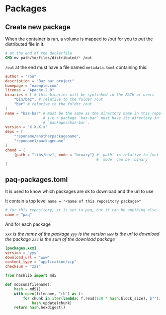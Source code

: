 # Packages

## Create new package

When the container is ran, a volume is mapped to /out for you to put the
distributed file in it.

```Dockerfile
# at the end of the dockerfile
CMD mv path/to/files/distributed/* /out
```

`/out` at the end must have a file named `metadata.toml` containing this:

```toml
author = "Foo"
description = "Baz bar project"
homepage = "exemple.com"
license = "Apache-2.0"
binaries = [ # this binaries will be symlinked in the PATH of users
    "bin/baz", # relative to the folder /out
    "bar" # relative to the folder /out
]
name = "baz-bar" # must be the same as the directory name in this repo
                 # i.e.: package `baz-bar` must have its directory in
                 # `packages/baz-bar`.
version = "X.X.X.x"
deps = [
    "reponame/anotherpackagename",
    "reponame1/packagename"
]
chmod = [
    {path = "libs/baz", mode = "binary"} # `path` is relative to /out
                                         # `mode` can be `binary`
]
```

## paq-packages.toml

It is used to know which packages are ok to download and the url to use

It contain a top level `name = "<name of this repository package>"`

```toml
# for this repository, it is set to paq, but it can be anything else
name = "paq"
```

And for each package

*`xxx` is the name of the package*
*`yyy` is the version*
*`www` is the url to download the package*
*`zzz` is the sum of the download package*

```toml
[packages.xxx]
version = "yyy"
download_url = "www"
content_type = "application/zip"
checksum = "zzz"
```

```python
from hashlib import md5

def md5sum(filename):
    hash = md5()
    with open(filename, "rb") as f:
        for chunk in iter(lambda: f.read(128 * hash.block_size), b""):
            hash.update(chunk)
    return hash.hexdigest()
```
